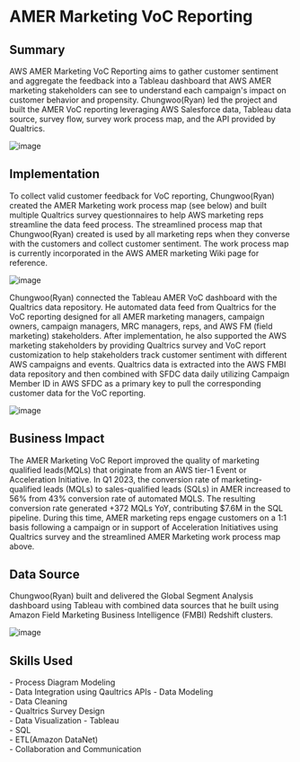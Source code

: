 <!-- Title -->
<h1 align="left">AMER Marketing VoC Reporting </h1>


<h2 align="left">Summary </h2>

AWS AMER Marketing VoC Reporting aims to gather customer sentiment and aggregate the feedback into a Tableau dashboard that AWS AMER marketing stakeholders can see to understand each campaign's impact on customer behavior and propensity. Chungwoo(Ryan) led the project and built the AMER VoC reporting leveraging AWS Salesforce data, Tableau data source, survey flow, survey work process map, and the API provided by Qualtrics.  

![image](https://github.com/ryavse11/ryan_choi_portfolio/assets/151677676/038a606f-566c-48f2-bdd6-aebd1e64c4ca)


<h2 align="left">Implementation </h2>

To collect valid customer feedback for VoC reporting, Chungwoo(Ryan) created the AMER Marketing work process map (see below) and built multiple Qualtrics survey questionnaires to help AWS marketing reps streamline the data feed process. The streamlined process map that Chungwoo(Ryan) created is used by all marketing reps when they converse with the customers and collect customer sentiment. The work process map is currently incorporated in the AWS AMER marketing Wiki page for reference. 

![image](https://github.com/ryavse11/ryan_choi_portfolio/assets/151677676/fc50e593-1019-4c86-8d4f-a8650ceda0c8)

Chungwoo(Ryan) connected the Tableau AMER VoC dashboard with the Qualtrics data repository. He automated data feed from Qualtrics for the VoC reporting designed for all AMER marketing managers, campaign owners, campaign managers, MRC managers, reps, and AWS FM (field marketing) stakeholders. After implementation, he also supported the AWS marketing stakeholders by providing Qualtrics survey and VoC report customization to help stakeholders track customer sentiment with different AWS campaigns and events. Qualtrics data is extracted into the AWS FMBI data repository and then combined with SFDC data daily utilizing Campaign Member ID in AWS SFDC as a primary key to pull the corresponding customer data for the VoC reporting. 

![image](https://github.com/ryavse11/ryan_choi_portfolio/assets/151677676/9742c9f2-f366-4c03-87fc-1fbde3d30adb)


<h2 align="left">Business Impact </h2>

The AMER Marketing VoC Report improved the quality of marketing qualified leads(MQLs) that originate from an AWS tier-1 Event or Acceleration Initiative. In Q1 2023, the conversion rate of marketing-qualified leads (MQLs) to sales-qualified leads (SQLs) in AMER increased to 56% from 43% conversion rate of automated MQLS. The resulting conversion rate generated +372 MQLs YoY, contributing $7.6M in the SQL pipeline. During this time, AMER marketing reps engage customers on a 1:1 basis following a campaign or in support of Acceleration Initiatives using Qualtrics survey and the streamlined AMER Marketing work process map above.

<h2 align="left">Data Source </h2>

Chungwoo(Ryan) built and delivered the Global Segment Analysis dashboard using Tableau with combined data sources that he built using Amazon Field Marketing Business Intelligence (FMBI) Redshift clusters.

![image](https://github.com/ryavse11/ryan_choi_portfolio/assets/151677676/02c7ed85-834d-49c9-92f0-4cf1a33b6372)

<h2 align="left">Skills Used </h2>
- Process Diagram Modeling <br>
- Data Integration using Qaultrics APIs
- Data Modeling  <br>
- Data Cleaning <br>
- Qualtrics Survey Design <br>
- Data Visualization - Tableau <br>
- SQL <br>
- ETL(Amazon DataNet)<br>
- Collaboration and Communication

